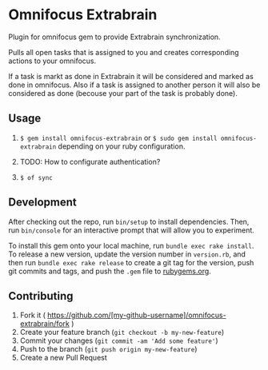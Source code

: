 # Omnifocus Extrabrain

Plugin for omnifocus gem to provide Extrabrain synchronization.

Pulls all open tasks that is assigned to you and creates corresponding actions to
your omnifocus.

If a task is markt as done in Extrabrain it will be considered and marked as
done in omnifocus. Also if a task is assigned to another person it will also be
considered as done (becouse your part of the task is probably done).

## Usage

1. `$ gem install omnifocus-extrabrain` or `$ sudo gem install omnifocus-extrabrain` depending on your ruby configuration.

2. TODO: How to configurate authentication?

2. `$ of sync`

## Development

After checking out the repo, run `bin/setup` to install dependencies. Then, run `bin/console` for an interactive prompt that will allow you to experiment.

To install this gem onto your local machine, run `bundle exec rake install`. To release a new version, update the version number in `version.rb`, and then run `bundle exec rake release` to create a git tag for the version, push git commits and tags, and push the `.gem` file to [rubygems.org](https://rubygems.org).

## Contributing

1. Fork it ( https://github.com/[my-github-username]/omnifocus-extrabrain/fork )
2. Create your feature branch (`git checkout -b my-new-feature`)
3. Commit your changes (`git commit -am 'Add some feature'`)
4. Push to the branch (`git push origin my-new-feature`)
5. Create a new Pull Request
